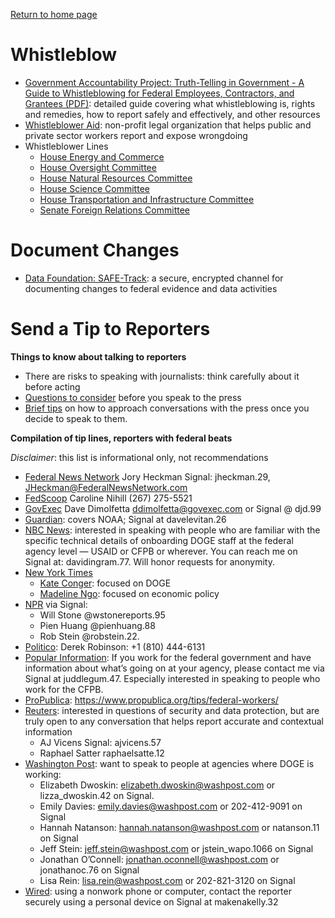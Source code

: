 [Return to home page](README.md)

# Whistleblow
* [Government Accountability Project: Truth-Telling in Government - A Guide to Whistleblowing for Federal Employees, Contractors, and Grantees (PDF)](https://whistleblower.org/wp-content/uploads/2021/03/Truth-Telling-in-Government_2nd-Edition.pdf): detailed guide covering what whistleblowing is, rights and remedies, how to report safely and effectively, and other resources
* [Whistleblower Aid](https://whistlebloweraid.org/): non-profit legal organization that helps public and private sector workers report and expose wrongdoing
* Whistleblower Lines
    * [House Energy and Commerce](https://democrats-energycommerce.house.gov/services/whistleblower-tipline )
    * [House Oversight Committee](https://oversightdemocrats.house.gov/contact/tip-line)
    * [House Natural Resources Committee](https://democrats-naturalresources.house.gov/contact/tipline)
    * [House Science Committee](https://democrats-science.house.gov/contact/whistleblower)
    * [House Transportation and Infrastructure Committee](https://democrats-transportation.house.gov/whistleblower-rights)
    * [Senate Foreign Relations Committee](https://www.foreign.senate.gov/minority-whistleblowers)

# Document Changes
* [Data Foundation: SAFE-Track](https://datafoundation.org/pages/safetrack): a secure, encrypted channel for documenting changes to federal evidence and data activities

# Send a Tip to Reporters
**Things to know about talking to reporters**
* There are risks to speaking with journalists: think carefully about it before acting
* [Questions to consider](https://docs.google.com/document/d/1w11d9jMSE2Y0HfMay3lpi7if1yyGMqPZI4FXrs5V5co/edit?tab=t.0#heading=h.3qg4u7if3q5b) before you speak to the press
* [Brief tips](https://docs.google.com/document/d/1sp-L18UtQcmVv_SaQBIReC3LOXQyUx7X5NaiGYTWVT4/edit?tab=t.0) on how to approach conversations with the press once you decide to speak to them.

**Compilation of tip lines, reporters with federal beats**

*Disclaimer*: this list is informational only, not recommendations

* [Federal News Network](https://federalnewsnetwork.com/) Jory Heckman Signal: jheckman.29, JHeckman@FederalNewsNetwork.com
* [FedScoop](https://fedscoop.com/) Caroline Nihill (267) 275-5521
* [GovExec](https://www.govexec.com/) Dave Dimolfetta ddimolfetta@govexec.com or Signal @ djd.99 
* [Guardian](https://www.theguardian.com/us-news/us-politics): covers NOAA; Signal at davelevitan.26
* [NBC News](https://www.nbcnews.com/politics): interested in speaking with people who are familiar with the specific technical details of onboarding DOGE staff at the federal agency level — USAID or CFPB or wherever. You can reach me on Signal at: davidingram.77. Will honor requests for anonymity.
* [New York Times](https://www.nytimes.com/section/politics)
    * [Kate Conger](https://www.nytimes.com/by/kate-conger): focused on DOGE
    * [Madeline Ngo](https://www.nytimes.com/by/madeleine-ngo): focused on economic policy
* [NPR](https://www.npr.org/sections/politics/) via Signal:
    * Will Stone @wstonereports.95
    * Pien Huang @pienhuang.88 
    * Rob Stein @robstein.22.
* [Politico](https://www.politico.com/): Derek Robinson: +1 (810) 444-6131
* [Popular Information](https://popular.info/about): If you work for the federal government and have information about what’s going on at your agency, please contact me via Signal at juddlegum.47. Especially interested in speaking to people who work for the CFPB.
* [ProPublica](https://www.propublica.org/topics/politics): https://www.propublica.org/tips/federal-workers/
* [Reuters](https://www.reuters.com/world/us/): interested in questions of security and data protection, but are truly open to any conversation that helps report accurate and contextual information
    * AJ Vicens Signal: ajvicens.57
    * Raphael Satter raphaelsatte.12
* [Washington Post](https://www.washingtonpost.com/): want to speak to people at agencies where DOGE is working:
    * Elizabeth Dwoskin: elizabeth.dwoskin@washpost.com or lizza_dwoskin.42 on Signal.
    * Emily Davies: emily.davies@washpost.com or 202-412-9091 on Signal
    * Hannah Natanson: hannah.natanson@washpost.com or natanson.11 on Signal
    * Jeff Stein: jeff.stein@washpost.com or jstein_wapo.1066 on Signal
    * Jonathan O’Connell: jonathan.oconnell@washpost.com or jonathanoc.76 on Signal
    * Lisa Rein: lisa.rein@washpost.com or 202-821-3120 on Signal
* [Wired](https://www.wired.com/category/politics/): using a nonwork phone or computer, contact the reporter securely using a personal device on Signal at makenakelly.32